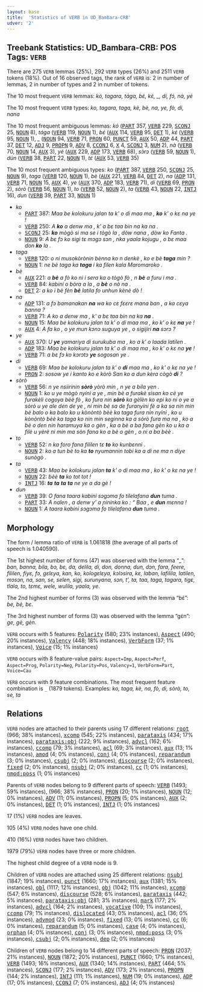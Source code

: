 ```yaml
---
layout: base
title:  'Statistics of VERB in UD_Bambara-CRB'
udver: '2'
---
```


## Treebank Statistics: UD_Bambara-CRB: POS Tags: `VERB`

There are 275 `VERB` lemmas (25%), 292 `VERB` types (26%) and 2511 `VERB` tokens (18%).
Out of 16 observed tags, the rank of `VERB` is: 2 in number of lemmas, 2 in number of types and 2 in number of tokens.

The 10 most frequent `VERB` lemmas: <em>kó, tagara, tága, bɛ́, kɛ́, _, dí, fɔ́, nà, yé</em>

The 10 most frequent `VERB` types:  <em>ko, tagara, taga, kè, bè, na, ye, fò, di, nana</em>

The 10 most frequent ambiguous lemmas: <em>kó</em> (<tt><a href="bm_crb-pos-PART.html">PART</a></tt> 357, <tt><a href="bm_crb-pos-VERB.html">VERB</a></tt> 229, <tt><a href="bm_crb-pos-SCONJ.html">SCONJ</a></tt> 25, <tt><a href="bm_crb-pos-NOUN.html">NOUN</a></tt> 8), <em>tága</em> (<tt><a href="bm_crb-pos-VERB.html">VERB</a></tt> 119, <tt><a href="bm_crb-pos-NOUN.html">NOUN</a></tt> 1), <em>bɛ́</em> (<tt><a href="bm_crb-pos-AUX.html">AUX</a></tt> 114, <tt><a href="bm_crb-pos-VERB.html">VERB</a></tt> 95, <tt><a href="bm_crb-pos-DET.html">DET</a></tt> 1), <em>kɛ́</em> (<tt><a href="bm_crb-pos-VERB.html">VERB</a></tt> 95, <tt><a href="bm_crb-pos-NOUN.html">NOUN</a></tt> 1), <em>_</em> (<tt><a href="bm_crb-pos-NOUN.html">NOUN</a></tt> 94, <tt><a href="bm_crb-pos-VERB.html">VERB</a></tt> 71, <tt><a href="bm_crb-pos-PRON.html">PRON</a></tt> 60, <tt><a href="bm_crb-pos-PUNCT.html">PUNCT</a></tt> 59, <tt><a href="bm_crb-pos-AUX.html">AUX</a></tt> 50, <tt><a href="bm_crb-pos-ADP.html">ADP</a></tt> 44, <tt><a href="bm_crb-pos-PART.html">PART</a></tt> 37, <tt><a href="bm_crb-pos-DET.html">DET</a></tt> 12, <tt><a href="bm_crb-pos-ADJ.html">ADJ</a></tt> 9, <tt><a href="bm_crb-pos-PROPN.html">PROPN</a></tt> 9, <tt><a href="bm_crb-pos-ADV.html">ADV</a></tt> 8, <tt><a href="bm_crb-pos-CCONJ.html">CCONJ</a></tt> 6, <tt><a href="bm_crb-pos-X.html">X</a></tt> 4, <tt><a href="bm_crb-pos-SCONJ.html">SCONJ</a></tt> 3, <tt><a href="bm_crb-pos-NUM.html">NUM</a></tt> 2), <em>nà</em> (<tt><a href="bm_crb-pos-VERB.html">VERB</a></tt> 70, <tt><a href="bm_crb-pos-NOUN.html">NOUN</a></tt> 14, <tt><a href="bm_crb-pos-AUX.html">AUX</a></tt> 3), <em>yé</em> (<tt><a href="bm_crb-pos-AUX.html">AUX</a></tt> 229, <tt><a href="bm_crb-pos-ADP.html">ADP</a></tt> 173, <tt><a href="bm_crb-pos-VERB.html">VERB</a></tt> 68), <em>sɔ̀rɔ</em> (<tt><a href="bm_crb-pos-VERB.html">VERB</a></tt> 59, <tt><a href="bm_crb-pos-NOUN.html">NOUN</a></tt> 1), <em>dún</em> (<tt><a href="bm_crb-pos-VERB.html">VERB</a></tt> 38, <tt><a href="bm_crb-pos-PART.html">PART</a></tt> 22, <tt><a href="bm_crb-pos-NOUN.html">NOUN</a></tt> 1), <em>tɛ́</em> (<tt><a href="bm_crb-pos-AUX.html">AUX</a></tt> 53, <tt><a href="bm_crb-pos-VERB.html">VERB</a></tt> 35)

The 10 most frequent ambiguous types:  <em>ko</em> (<tt><a href="bm_crb-pos-PART.html">PART</a></tt> 387, <tt><a href="bm_crb-pos-VERB.html">VERB</a></tt> 250, <tt><a href="bm_crb-pos-SCONJ.html">SCONJ</a></tt> 25, <tt><a href="bm_crb-pos-NOUN.html">NOUN</a></tt> 9), <em>taga</em> (<tt><a href="bm_crb-pos-VERB.html">VERB</a></tt> 120, <tt><a href="bm_crb-pos-NOUN.html">NOUN</a></tt> 1), <em>bè</em> (<tt><a href="bm_crb-pos-AUX.html">AUX</a></tt> 221, <tt><a href="bm_crb-pos-VERB.html">VERB</a></tt> 84, <tt><a href="bm_crb-pos-DET.html">DET</a></tt> 2), <em>na</em> (<tt><a href="bm_crb-pos-ADP.html">ADP</a></tt> 131, <tt><a href="bm_crb-pos-VERB.html">VERB</a></tt> 71, <tt><a href="bm_crb-pos-NOUN.html">NOUN</a></tt> 15, <tt><a href="bm_crb-pos-AUX.html">AUX</a></tt> 4), <em>ye</em> (<tt><a href="bm_crb-pos-AUX.html">AUX</a></tt> 370, <tt><a href="bm_crb-pos-ADP.html">ADP</a></tt> 183, <tt><a href="bm_crb-pos-VERB.html">VERB</a></tt> 71), <em>di</em> (<tt><a href="bm_crb-pos-VERB.html">VERB</a></tt> 69, <tt><a href="bm_crb-pos-PRON.html">PRON</a></tt> 2), <em>sòrò</em> (<tt><a href="bm_crb-pos-VERB.html">VERB</a></tt> 56, <tt><a href="bm_crb-pos-NOUN.html">NOUN</a></tt> 1), <em>to</em> (<tt><a href="bm_crb-pos-VERB.html">VERB</a></tt> 52, <tt><a href="bm_crb-pos-NOUN.html">NOUN</a></tt> 2), <em>ta</em> (<tt><a href="bm_crb-pos-VERB.html">VERB</a></tt> 43, <tt><a href="bm_crb-pos-NOUN.html">NOUN</a></tt> 22, <tt><a href="bm_crb-pos-INTJ.html">INTJ</a></tt> 16), <em>dun</em> (<tt><a href="bm_crb-pos-VERB.html">VERB</a></tt> 39, <tt><a href="bm_crb-pos-PART.html">PART</a></tt> 33, <tt><a href="bm_crb-pos-NOUN.html">NOUN</a></tt> 1)


* <em>ko</em>
  * <tt><a href="bm_crb-pos-PART.html">PART</a></tt> 387: <em>Maa be kolokuru jalan ta k' o di maa ma , <b>ko</b> k' o kɛ na ye !</em>
  * <tt><a href="bm_crb-pos-VERB.html">VERB</a></tt> 250: <em>A <b>ko</b> a denw ma , k' a bɛ taa bin na ka na .</em>
  * <tt><a href="bm_crb-pos-SCONJ.html">SCONJ</a></tt> 25: <em><b>ko</b> mògò si ma se i tògò la , dòw nana , dòw ko Fanta .</em>
  * <tt><a href="bm_crb-pos-NOUN.html">NOUN</a></tt> 9: <em>A bɛ fɔ ko sigi tɛ mɔgɔ sɔn , nka yaala kojugu , o bɛ maa don <b>ko</b> la .</em>
* <em>taga</em>
  * <tt><a href="bm_crb-pos-VERB.html">VERB</a></tt> 120: <em>o ni musokòrònin bènna ko n denkè , ko e bè <b>taga</b> min ?</em>
  * <tt><a href="bm_crb-pos-NOUN.html">NOUN</a></tt> 1: <em>ne bè taga ka <b>taga</b> i ka filen kala Maromaroko .</em>
* <em>bè</em>
  * <tt><a href="bm_crb-pos-AUX.html">AUX</a></tt> 221: <em>a <b>bè</b> a fò ko ni i sera ka o tògò fò , n <b>bè</b> a furu i ma .</em>
  * <tt><a href="bm_crb-pos-VERB.html">VERB</a></tt> 84: <em>kabini o bòra a la , a <b>bè</b> o nò na .</em>
  * <tt><a href="bm_crb-pos-DET.html">DET</a></tt> 2: <em>a ko i bè fèn <b>bè</b> latila fo unhun kènè dò !</em>
* <em>na</em>
  * <tt><a href="bm_crb-pos-ADP.html">ADP</a></tt> 131: <em>a fɔ bamanakan <b>na</b> wa ko cɛ fɛɛrɛ mana ban , a ka cɛya banna ?</em>
  * <tt><a href="bm_crb-pos-VERB.html">VERB</a></tt> 71: <em>A ko a denw ma , k' a bɛ taa bin na ka <b>na</b> .</em>
  * <tt><a href="bm_crb-pos-NOUN.html">NOUN</a></tt> 15: <em>Maa be kolokuru jalan ta k' o di maa ma , ko k' o kɛ <b>na</b> ye !</em>
  * <tt><a href="bm_crb-pos-AUX.html">AUX</a></tt> 4: <em>A fa ko , o ye mun kɔnɔ suguya ye , o sigijiri <b>na</b> sɔrɔ ?</em>
* <em>ye</em>
  * <tt><a href="bm_crb-pos-AUX.html">AUX</a></tt> 370: <em>U <b>ye</b> yamariya di surukuba ma , ko a k' o laada latilen .</em>
  * <tt><a href="bm_crb-pos-ADP.html">ADP</a></tt> 183: <em>Maa be kolokuru jalan ta k' o di maa ma , ko k' o kɛ na <b>ye</b> !</em>
  * <tt><a href="bm_crb-pos-VERB.html">VERB</a></tt> 71: <em>a bɛ fɔ ko kɔrɔtɔ <b>ye</b> sogosan ye .</em>
* <em>di</em>
  * <tt><a href="bm_crb-pos-VERB.html">VERB</a></tt> 69: <em>Maa be kolokuru jalan ta k' o <b>di</b> maa ma , ko k' o kɛ na ye !</em>
  * <tt><a href="bm_crb-pos-PRON.html">PRON</a></tt> 2: <em>sosow ye i kanto ko e kòrò San ko a dun kèra cògò <b>di</b> ?</em>
* <em>sòrò</em>
  * <tt><a href="bm_crb-pos-VERB.html">VERB</a></tt> 56: <em>n ye nsiirinin <b>sòrò</b> yòrò min , n ye a bila yen .</em>
  * <tt><a href="bm_crb-pos-NOUN.html">NOUN</a></tt> 1: <em>ko u ye mògò nyini a ye , min bè a furakè sisan ko cè ye furakèli cogoya bèè fò , ko fura nin <b>sòrò</b> ka gèlèn ko epi ko ni o ye a sòrò u ye ale den de ye , ni min bè sa de furanyini fè a ka sa nin min bè balo o ka balo ko u kònòntò bèè ka taga fura nin nyini , ko u kònòntò bèè ka taga ko nin min seginna ka a sòrò fura ma na , ko a bè o den nin haramuya ka o gèn , ka a bè a ba fana gèn ko u ka a filè u yèrè ni min ma sòn fana ko a bè o gèn , o ni a ba bèè .</em>
* <em>to</em>
  * <tt><a href="bm_crb-pos-VERB.html">VERB</a></tt> 52: <em>n ka foro fana fililen tɛ <b>to</b> ko kunbɛnni .</em>
  * <tt><a href="bm_crb-pos-NOUN.html">NOUN</a></tt> 2: <em>ko a tun bè to ka <b>to</b> nyumannin tobi ka a di ne ma n diye sunògò .</em>
* <em>ta</em>
  * <tt><a href="bm_crb-pos-VERB.html">VERB</a></tt> 43: <em>Maa be kolokuru jalan <b>ta</b> k' o di maa ma , ko k' o kɛ na ye !</em>
  * <tt><a href="bm_crb-pos-NOUN.html">NOUN</a></tt> 22: <em>bèè <b>ta</b> ko tot tot !</em>
  * <tt><a href="bm_crb-pos-INTJ.html">INTJ</a></tt> 16: <em><b>ta</b> <b>ta</b> <b>ta</b> <b>ta</b> ne ye a da gè !</em>
* <em>dun</em>
  * <tt><a href="bm_crb-pos-VERB.html">VERB</a></tt> 39: <em>O fana taara kabini sɔgɔma fo tilelafana <b>dun</b> tuma .</em>
  * <tt><a href="bm_crb-pos-PART.html">PART</a></tt> 33: <em>A nalen , a denw y' a ɲininka ko : “ Baa , e <b>dun</b> mɛnna !</em>
  * <tt><a href="bm_crb-pos-NOUN.html">NOUN</a></tt> 1: <em>A taara kabini sɔgɔma fo tilelafana <b>dun</b> tuma .</em>

## Morphology

The form / lemma ratio of `VERB` is 1.061818 (the average of all parts of speech is 1.040590).

The 1st highest number of forms (47) was observed with the lemma “_”: <em>ban, banna, bila, bɔ, bɛ, da, delila, di, don, donna, dun, dɔn, fara, feere, fililen, fiyɛ, fɔ, gɛlɛya, kan, ko, kologɛlɛya, kɔlɔsira, kɛ, laban, lafilila, latilen, mɔsɔn, na, san, se, selen, sigi, surunyana, sɔn, t', ta, taa, taga, tagara, tigɛ, tlala, to, tɛmɛ, wele, wulila, yaala, ye</em>.

The 2nd highest number of forms (3) was observed with the lemma “bɛ́”: <em>be, bè, bɛ</em>.

The 3rd highest number of forms (3) was observed with the lemma “gɛ́n”: <em>ge, gè, gèn</em>.

`VERB` occurs with 5 features: <tt><a href="bm_crb-feat-Polarity.html">Polarity</a></tt> (580; 23% instances), <tt><a href="bm_crb-feat-Aspect.html">Aspect</a></tt> (490; 20% instances), <tt><a href="bm_crb-feat-Valency.html">Valency</a></tt> (448; 18% instances), <tt><a href="bm_crb-feat-VerbForm.html">VerbForm</a></tt> (37; 1% instances), <tt><a href="bm_crb-feat-Voice.html">Voice</a></tt> (15; 1% instances)

`VERB` occurs with 8 feature-value pairs: `Aspect=Imp`, `Aspect=Perf`, `Aspect=Prog`, `Polarity=Neg`, `Polarity=Pos`, `Valency=1`, `VerbForm=Part`, `Voice=Cau`

`VERB` occurs with 9 feature combinations.
The most frequent feature combination is `_` (1879 tokens).
Examples: <em>ko, taga, kè, na, fò, di, sòrò, to, se, ta</em>


## Relations

`VERB` nodes are attached to their parents using 17 different relations: <tt><a href="bm_crb-dep-root.html">root</a></tt> (966; 38% instances), <tt><a href="bm_crb-dep-xcomp.html">xcomp</a></tt> (545; 22% instances), <tt><a href="bm_crb-dep-parataxis.html">parataxis</a></tt> (434; 17% instances), <tt><a href="bm_crb-dep-parataxis-obj.html">parataxis:obj</a></tt> (222; 9% instances), <tt><a href="bm_crb-dep-advcl.html">advcl</a></tt> (162; 6% instances), <tt><a href="bm_crb-dep-ccomp.html">ccomp</a></tt> (79; 3% instances), <tt><a href="bm_crb-dep-acl.html">acl</a></tt> (69; 3% instances), <tt><a href="bm_crb-dep-aux.html">aux</a></tt> (13; 1% instances), <tt><a href="bm_crb-dep-amod.html">amod</a></tt> (4; 0% instances), <tt><a href="bm_crb-dep-conj.html">conj</a></tt> (4; 0% instances), <tt><a href="bm_crb-dep-reparandum.html">reparandum</a></tt> (3; 0% instances), <tt><a href="bm_crb-dep-csubj.html">csubj</a></tt> (2; 0% instances), <tt><a href="bm_crb-dep-discourse.html">discourse</a></tt> (2; 0% instances), <tt><a href="bm_crb-dep-fixed.html">fixed</a></tt> (2; 0% instances), <tt><a href="bm_crb-dep-nsubj.html">nsubj</a></tt> (2; 0% instances), <tt><a href="bm_crb-dep-cc.html">cc</a></tt> (1; 0% instances), <tt><a href="bm_crb-dep-nmod-poss.html">nmod:poss</a></tt> (1; 0% instances)

Parents of `VERB` nodes belong to 9 different parts of speech: <tt><a href="bm_crb-pos-VERB.html">VERB</a></tt> (1493; 59% instances),  (966; 38% instances), <tt><a href="bm_crb-pos-PRON.html">PRON</a></tt> (20; 1% instances), <tt><a href="bm_crb-pos-NOUN.html">NOUN</a></tt> (12; 0% instances), <tt><a href="bm_crb-pos-ADV.html">ADV</a></tt> (11; 0% instances), <tt><a href="bm_crb-pos-PROPN.html">PROPN</a></tt> (5; 0% instances), <tt><a href="bm_crb-pos-AUX.html">AUX</a></tt> (2; 0% instances), <tt><a href="bm_crb-pos-DET.html">DET</a></tt> (1; 0% instances), <tt><a href="bm_crb-pos-INTJ.html">INTJ</a></tt> (1; 0% instances)

17 (1%) `VERB` nodes are leaves.

105 (4%) `VERB` nodes have one child.

410 (16%) `VERB` nodes have two children.

1979 (79%) `VERB` nodes have three or more children.

The highest child degree of a `VERB` node is 9.

Children of `VERB` nodes are attached using 25 different relations: <tt><a href="bm_crb-dep-nsubj.html">nsubj</a></tt> (1847; 19% instances), <tt><a href="bm_crb-dep-punct.html">punct</a></tt> (1660; 17% instances), <tt><a href="bm_crb-dep-aux.html">aux</a></tt> (1381; 15% instances), <tt><a href="bm_crb-dep-obl.html">obl</a></tt> (1117; 12% instances), <tt><a href="bm_crb-dep-obj.html">obj</a></tt> (1042; 11% instances), <tt><a href="bm_crb-dep-xcomp.html">xcomp</a></tt> (547; 6% instances), <tt><a href="bm_crb-dep-discourse.html">discourse</a></tt> (528; 6% instances), <tt><a href="bm_crb-dep-parataxis.html">parataxis</a></tt> (442; 5% instances), <tt><a href="bm_crb-dep-parataxis-obj.html">parataxis:obj</a></tt> (281; 3% instances), <tt><a href="bm_crb-dep-mark.html">mark</a></tt> (177; 2% instances), <tt><a href="bm_crb-dep-advcl.html">advcl</a></tt> (164; 2% instances), <tt><a href="bm_crb-dep-vocative.html">vocative</a></tt> (109; 1% instances), <tt><a href="bm_crb-dep-ccomp.html">ccomp</a></tt> (79; 1% instances), <tt><a href="bm_crb-dep-dislocated.html">dislocated</a></tt> (43; 0% instances), <tt><a href="bm_crb-dep-acl.html">acl</a></tt> (36; 0% instances), <tt><a href="bm_crb-dep-advmod.html">advmod</a></tt> (23; 0% instances), <tt><a href="bm_crb-dep-fixed.html">fixed</a></tt> (13; 0% instances), <tt><a href="bm_crb-dep-cc.html">cc</a></tt> (6; 0% instances), <tt><a href="bm_crb-dep-reparandum.html">reparandum</a></tt> (5; 0% instances), <tt><a href="bm_crb-dep-case.html">case</a></tt> (4; 0% instances), <tt><a href="bm_crb-dep-orphan.html">orphan</a></tt> (4; 0% instances), <tt><a href="bm_crb-dep-conj.html">conj</a></tt> (3; 0% instances), <tt><a href="bm_crb-dep-nmod-poss.html">nmod:poss</a></tt> (3; 0% instances), <tt><a href="bm_crb-dep-csubj.html">csubj</a></tt> (2; 0% instances), <tt><a href="bm_crb-dep-dep.html">dep</a></tt> (2; 0% instances)

Children of `VERB` nodes belong to 14 different parts of speech: <tt><a href="bm_crb-pos-PRON.html">PRON</a></tt> (2037; 21% instances), <tt><a href="bm_crb-pos-NOUN.html">NOUN</a></tt> (1872; 20% instances), <tt><a href="bm_crb-pos-PUNCT.html">PUNCT</a></tt> (1660; 17% instances), <tt><a href="bm_crb-pos-VERB.html">VERB</a></tt> (1493; 16% instances), <tt><a href="bm_crb-pos-AUX.html">AUX</a></tt> (1340; 14% instances), <tt><a href="bm_crb-pos-PART.html">PART</a></tt> (464; 5% instances), <tt><a href="bm_crb-pos-SCONJ.html">SCONJ</a></tt> (177; 2% instances), <tt><a href="bm_crb-pos-ADV.html">ADV</a></tt> (173; 2% instances), <tt><a href="bm_crb-pos-PROPN.html">PROPN</a></tt> (144; 2% instances), <tt><a href="bm_crb-pos-INTJ.html">INTJ</a></tt> (111; 1% instances), <tt><a href="bm_crb-pos-NUM.html">NUM</a></tt> (19; 0% instances), <tt><a href="bm_crb-pos-ADP.html">ADP</a></tt> (17; 0% instances), <tt><a href="bm_crb-pos-CCONJ.html">CCONJ</a></tt> (7; 0% instances), <tt><a href="bm_crb-pos-ADJ.html">ADJ</a></tt> (4; 0% instances)

